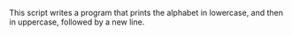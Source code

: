 This script writes a program that prints the alphabet in lowercase, and then in uppercase, followed by a new line.
